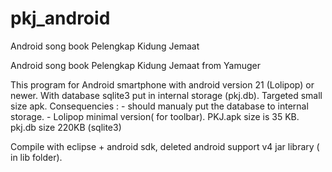 # pkj_android
Android song book Pelengkap Kidung Jemaat

Android song book Pelengkap Kidung Jemaat from Yamuger

This program for Android smartphone with android version 21 (Lolipop) or newer. 
With database sqlite3 put in internal storage (pkj.db). 
Targeted small size apk. 
Consequencies : - should manualy put the database to internal storage. 
                - Lolipop minimal version( for toolbar). 
PKJ.apk size is 35 KB. 
pkj.db size 220KB (sqlite3)

Compile with eclipse + android sdk, deleted android support v4 jar library ( in lib folder).
